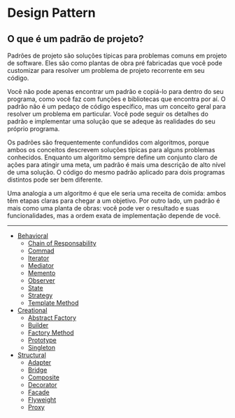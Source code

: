 # Design Pattern

## O que é um padrão de projeto?
Padrões de projeto são soluções típicas para problemas comuns em projeto de software. Eles são como plantas de obra pré fabricadas que você pode customizar para resolver um problema de projeto recorrente em seu código.

Você não pode apenas encontrar um padrão e copiá-lo para dentro do seu programa, como você faz com funções e bibliotecas que encontra por aí. O padrão não é um pedaço de código específico, mas um conceito geral para resolver um problema em particular. Você pode seguir os detalhes do padrão e implementar uma solução que se adeque às realidades do seu próprio programa.

Os padrões são frequentemente confundidos com algoritmos, porque ambos os conceitos descrevem soluções típicas para alguns problemas conhecidos. Enquanto um algoritmo sempre define um conjunto claro de ações para atingir uma meta, um padrão é mais uma descrição de alto nível de uma solução. O código do mesmo padrão aplicado para dois programas distintos pode ser bem diferente.

Uma analogia a um algoritmo é que ele seria uma receita de comida: ambos têm etapas claras para chegar a um objetivo. Por outro lado, um padrão é mais como uma planta de obras: você pode ver o resultado e suas funcionalidades, mas a ordem exata de implementação depende de você.



----
- [Behavioral]()
    - [Chain of Responsability](./behavioral/chain-of-responsability/)
    - [Commad](./behavioral/command/)
    - [Iterator](./behavioral/iterator/)
    - [Mediator](./behavioral/mediator/)
    - [Memento](./behavioral/memento/)
    - [Observer](./behavioral/observer/)
    - [State](./behavioral/state/)
    - [Strategy](./behavioral/strategy/)
    - [Template Method](./behavioral/template-method/)
- [Creational]()
    - [Abstract Factory](./creational/abstract-factory/)
    - [Builder](./creational/builder/)
    - [Factory Method](./creational/factory-method/)
    - [Prototype](./creational/prototype/)
    - [Singleton](./creational/singleton/)
- [Structural]()
    - [Adapter](./structural/adapter/)
    - [Bridge](./structural/bridge/)
    - [Composite](./structural/composite/)
    - [Decorator](./structural/decorator/)
    - [Facade](./structural/facade/)
    - [Flyweight](./structural/flyweight/)
    - [Proxy](./structural/proxy/)

